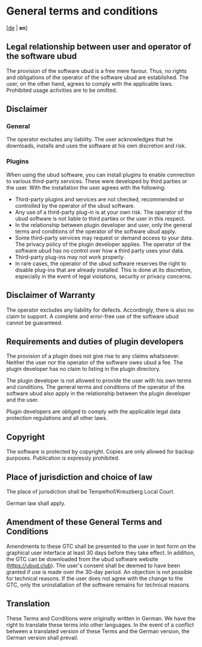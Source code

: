 # General terms and conditions
[[de](./TOS.md) | **en**]

## Legal relationship between user and operator of the software ubud
The provision of the software ubud is a free mere favour. Thus, no rights and obligations of the operator of the software ubud are established. The user, on the other hand, agrees to comply with the applicable laws. Prohibited usage activities are to be omitted.

## Disclaimer

### General
The operator excludes any liability. The user acknowledges that he downloads, installs and uses the software at his own discretion and risk.

### Plugins
When using the ubud software, you can install plugins to enable connection to various third-party services. These were developed by third parties or the user. With the installation the user agrees with the following:

- Third-party plugins and services are not checked, recommended or controlled by the operator of the ubud software.
- Any use of a third-party plug-in is at your own risk. The operator of the ubud software is not liable to third parties or the user in this respect.
- In the relationship between plugin developer and user, only the general terms and conditions of the operator of the software ubud apply.
- Some third-party services may request or demand access to your data. The privacy policy of the plugin developer applies. The operator of the software ubud has no control over how a third party uses your data.
- Third-party plug-ins may not work properly.
- In rare cases, the operator of the ubud software reserves the right to disable plug-ins that are already installed. This is done at its discretion, especially in the event of legal violations, security or privacy concerns.

## Disclaimer of Warranty
The operator excludes any liability for defects. Accordingly, there is also no claim to support. A complete and error-free use of the software ubud cannot be guaranteed.

## Requirements and duties of plugin developers
The provision of a plugin does not give rise to any claims whatsoever. Neither the user nor the operator of the software owes ubud a fee. The plugin developer has no claim to listing in the plugin directory.

The plugin developer is not allowed to provide the user with his own terms and conditions. The general terms and conditions of the operator of the software ubud also apply in the relationship between the plugin developer and the user.

Plugin developers are obliged to comply with the applicable legal data protection regulations and all other laws.

## Copyright
The software is protected by copyright. Copies are only allowed for backup purposes. Publication is expressly prohibited.

## Place of jurisdiction and choice of law
The place of jurisdiction shall be Tempelhof/Kreuzberg Local Court.

German law shall apply.

## Amendment of these General Terms and Conditions
Amendments to these GTC shall be presented to the user in text form on the graphical user interface at least 30 days before they take effect. In addition, the GTC can be downloaded from the ubud software website (https://ubud.club). The user's consent shall be deemed to have been granted if use is made over the 30-day period. An objection is not possible for technical reasons. If the user does not agree with the change to the GTC, only the uninstallation of the software remains for technical reasons.

## Translation
These Terms and Conditions were originally written in German. We have the right to translate these terms into other languages. In the event of a conflict between a translated version of these Terms and the German version, the German version shall prevail.
